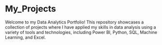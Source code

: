 # My_Projects
Welcome to my Data Analytics Portfolio! This repository showcases a collection of projects where I have applied my skills in data analysis using a variety of tools and technologies, including Power BI, Python, SQL, Machine Learning, and Excel.  
